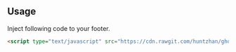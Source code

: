 ## Usage

Inject following code to your footer.

```html
<script type="text/javascript" src="https://cdn.rawgit.com/huntzhan/ghost-code-injection-collections/a79b8b1e3d2460d7c5eeafe95dcf627cdbe59c67/prism/prism.js" async></script>
```

